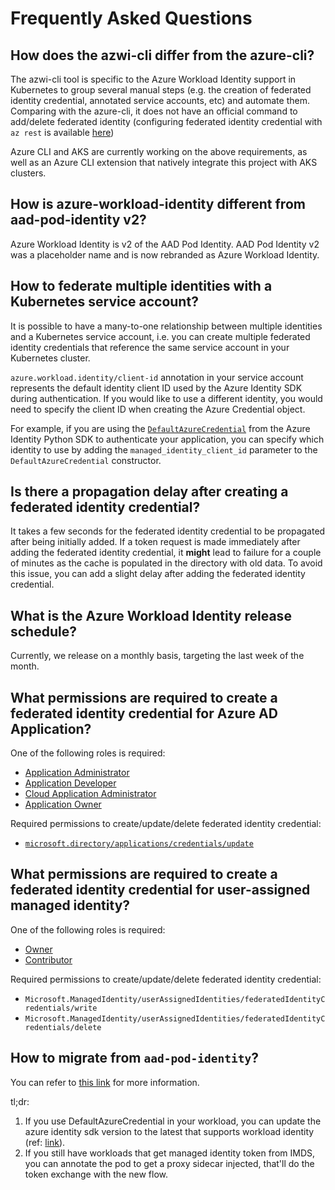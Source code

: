 # Frequently Asked Questions

<!-- toc -->

## How does the azwi-cli differ from the azure-cli?

The azwi-cli tool is specific to the Azure Workload Identity support in Kubernetes to group several manual steps (e.g. the creation of federated identity credential, annotated service accounts, etc) and automate them. Comparing with the azure-cli, it does not have an official command to add/delete federated identity (configuring federated identity credential with `az rest` is available [here](https://docs.microsoft.com/en-us/azure/active-directory/develop/workload-identity-federation-create-trust))

Azure CLI and AKS are currently working on the above requirements, as well as an Azure CLI extension that natively integrate this project with AKS clusters.

## How is azure-workload-identity different from aad-pod-identity v2?

Azure Workload Identity is v2 of the AAD Pod Identity. AAD Pod Identity v2 was a placeholder name and is now rebranded as Azure Workload Identity.

## How to federate multiple identities with a Kubernetes service account?

It is possible to have a many-to-one relationship between multiple identities and a Kubernetes service account, i.e. you can create multiple
federated identity credentials that reference the same service account in your Kubernetes cluster.

`azure.workload.identity/client-id` annotation in your service account represents the default identity client ID used by the Azure Identity SDK during authentication. If you would like to use a different identity, you would need to specify the client ID when creating the Azure Credential object.

For example, if you are using the [`DefaultAzureCredential`](https://docs.microsoft.com/en-us/python/api/azure-identity/azure.identity.defaultazurecredential?view=azure-python) from the Azure Identity Python SDK to authenticate your application, you can specify which identity to use by adding the `managed_identity_client_id` parameter to the `DefaultAzureCredential` constructor.

## Is there a propagation delay after creating a federated identity credential?

It takes a few seconds for the federated identity credential to be propagated after being initially added. If a token request is made immediately after adding the federated identity credential, it **might** lead to failure for a couple of minutes as the cache is populated in the directory with old data. To avoid this issue, you can add a slight delay after adding the federated identity credential.

## What is the Azure Workload Identity release schedule?

Currently, we release on a monthly basis, targeting the last week of the month.

## What permissions are required to create a federated identity credential for Azure AD Application?

One of the following roles is required:

- [Application Administrator](https://learn.microsoft.com/en-us/azure/active-directory/roles/permissions-reference#application-administrator)
- [Application Developer](https://learn.microsoft.com/en-us/azure/active-directory/roles/permissions-reference#application-developer)
- [Cloud Application Administrator](https://docs.microsoft.com/en-us/azure/role-based-access-control/built-in-roles#cloud-application-administrator)
- [Application Owner](https://docs.microsoft.com/en-us/azure/role-based-access-control/built-in-roles#application-owner)

Required permissions to create/update/delete federated identity credential:

- [`microsoft.directory/applications/credentials/update`](https://learn.microsoft.com/en-us/azure/active-directory/roles/custom-available-permissions#microsoftdirectoryapplicationscredentialsupdate)

## What permissions are required to create a federated identity credential for user-assigned managed identity?

One of the following roles is required:

- [Owner](https://learn.microsoft.com/en-us/azure/role-based-access-control/built-in-roles#owner)
- [Contributor](https://learn.microsoft.com/en-us/azure/role-based-access-control/built-in-roles#contributor)

Required permissions to create/update/delete federated identity credential:

- `Microsoft.ManagedIdentity/userAssignedIdentities/federatedIdentityCredentials/write`
- `Microsoft.ManagedIdentity/userAssignedIdentities/federatedIdentityCredentials/delete`

## How to migrate from `aad-pod-identity`?

You can refer to [this link](https://learn.microsoft.com/en-us/azure/aks/workload-identity-migrate-from-pod-identity) for more information.

tl;dr:

1. If you use DefaultAzureCredential in your workload, you can update the azure identity sdk version to the latest that supports workload identity (ref: [link](https://azure.github.io/azure-workload-identity/docs/topics/language-specific-examples/azure-identity-sdk.html)).
2. If you still have workloads that get managed identity token from IMDS, you can annotate the pod to get a proxy sidecar injected, that'll do the token exchange with the new flow.
